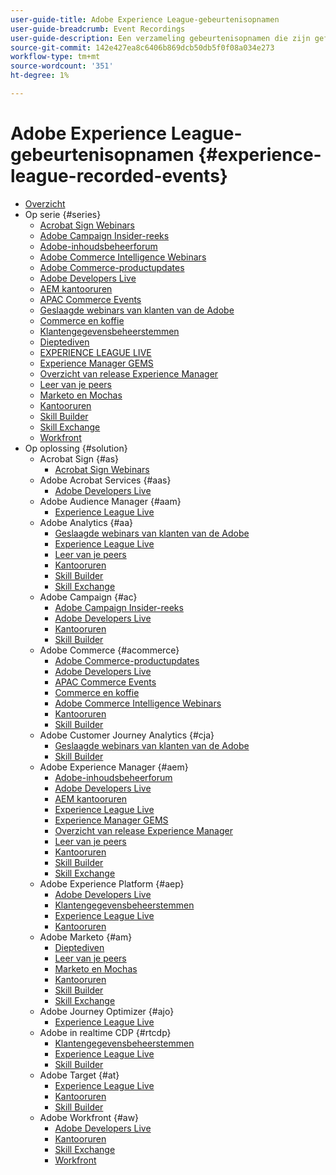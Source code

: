 ```yaml
---
user-guide-title: Adobe Experience League-gebeurtenisopnamen
user-guide-breadcrumb: Event Recordings
user-guide-description: Een verzameling gebeurtenisopnamen die zijn geforceerd bij het gebruik van Adobe Enterprise-producten
source-git-commit: 142e427ea8c6406b869dcb50db5f0f08a034e273
workflow-type: tm+mt
source-wordcount: '351'
ht-degree: 1%

---
```



# Adobe Experience League-gebeurtenisopnamen {#experience-league-recorded-events}

+ [Overzicht](overview.md)
+ Op serie {#series}
   + [Acrobat Sign Webinars](https://experienceleague.adobe.com/docs/events/acrobat-sign-webinars/overview.html)
   + [Adobe Campaign Insider-reeks](https://experienceleague.adobe.com/docs/events/adobe-campaign-insider-recordings/overview.html)
   + [Adobe-inhoudsbeheerforum](https://experienceleague.adobe.com/docs/events/adobe-content-management-forum-recordings/overview.html)
   + [Adobe Commerce Intelligence Webinars](https://experienceleague.adobe.com/docs/events/mbi-webinars-recordings/overview.html)
   + [Adobe Commerce-productupdates](https://experienceleague.adobe.com/docs/events/adobe-commerce-product-update-recordings/overview.html)
   + [Adobe Developers Live](https://experienceleague.adobe.com/docs/events/adobe-developers-live-recordings/overview.html)
   + [AEM kantooruren](https://experienceleague.adobe.com/docs/events/aem-champion-office-hours/overview.html)
   + [APAC Commerce Events](https://experienceleague.adobe.com/docs/events/apac-commerce-recordings/overview.html)
   + [Geslaagde webinars van klanten van de Adobe](https://experienceleague.adobe.com/docs/events/adobe-customer-success-webinar-recordings/overview.html)
   + [Commerce en koffie](https://experienceleague.adobe.com/docs/events/commerce-and-coffee-recordings/overview.html)
   + [Klantengegevensbeheerstemmen](https://experienceleague.adobe.com/docs/events/customer-data-management-voices-recordings/overview.html)
   + [Dieptediven](https://experienceleague.adobe.com/docs/events/deep-dives-recordings/overview.html)
   + [EXPERIENCE LEAGUE LIVE](https://experienceleague.adobe.com/docs/events/experience-league-live-recordings/overview.html)
   + [Experience Manager GEMS](https://experienceleague.adobe.com/docs/events/experience-manager-gems-recordings/overview.html)
   + [Overzicht van release Experience Manager](https://experienceleague.adobe.com/docs/events/aemcs-release-update-recordings/overview.html)
   + [Leer van je peers](https://experienceleague.adobe.com/docs/events/learn-from-your-peers-recordings/overview.html)
   + [Marketo en Mochas](https://experienceleague.adobe.com/docs/events/marketo-and-mochas-recordings/overview.html)
   + [Kantooruren](https://experienceleague.adobe.com/docs/events/office-hours/overview.html)
   + [Skill Builder](https://experienceleague.adobe.com/docs/events/skill-builder-recordings/overview.html)
   + [Skill Exchange](https://experienceleague.adobe.com/docs/events/the-skill-exchange-recordings/overview.html)
   + [Workfront](https://experienceleague.adobe.com/docs/events/workfront-recordings/overview.html)
+ Op oplossing {#solution}
   + Acrobat Sign {#as}
      + [Acrobat Sign Webinars](https://experienceleague.adobe.com/docs/events/acrobat-sign-webinars/overview.html)
   + Adobe Acrobat Services {#aas}
      + [Adobe Developers Live](https://experienceleague.adobe.com/docs/events/adobe-developers-live-recordings/overview.html)
   + Adobe Audience Manager {#aam}
      + [Experience League Live](https://experienceleague.adobe.com/docs/events/experience-league-live-recordings/overview.html)
   + Adobe Analytics {#aa}
      + [Geslaagde webinars van klanten van de Adobe](https://experienceleague.adobe.com/docs/events/adobe-customer-success-webinar-recordings/overview.html)
      + [Experience League Live](https://experienceleague.adobe.com/docs/events/experience-league-live-recordings/overview.html)
      + [Leer van je peers](https://experienceleague.adobe.com/docs/events/learn-from-your-peers-recordings/overview.html)
      + [Kantooruren](https://experienceleague.adobe.com/docs/events/office-hours/overview.html)
      + [Skill Builder](https://experienceleague.adobe.com/docs/events/skill-builder-recordings/overview.html)
      + [Skill Exchange](https://experienceleague.adobe.com/docs/events/the-skill-exchange-recordings/overview.html)
   + Adobe Campaign {#ac}
      + [Adobe Campaign Insider-reeks](https://experienceleague.adobe.com/docs/events/adobe-campaign-insider-recordings/overview.html)
      + [Adobe Developers Live](https://experienceleague.adobe.com/docs/events/adobe-developers-live-recordings/overview.html)
      + [Kantooruren](https://experienceleague.adobe.com/docs/events/office-hours/overview.html)
      + [Skill Builder](https://experienceleague.adobe.com/docs/events/skill-builder-recordings/overview.html)
   + Adobe Commerce {#acommerce}
      + [Adobe Commerce-productupdates](https://experienceleague.adobe.com/docs/events/adobe-commerce-product-update-recordings/overview.html)
      + [Adobe Developers Live](https://experienceleague.adobe.com/docs/events/adobe-developers-live-recordings/overview.html)
      + [APAC Commerce Events](https://experienceleague.adobe.com/docs/events/apac-commerce-recordings/overview.html)
      + [Commerce en koffie](https://experienceleague.adobe.com/docs/events/commerce-and-coffee-recordings/overview.html)
      + [Adobe Commerce Intelligence Webinars](https://experienceleague.adobe.com/docs/events/mbi-webinars-recordings/overview.html)
      + [Kantooruren](https://experienceleague.adobe.com/docs/events/office-hours/overview.html)
      + [Skill Builder](https://experienceleague.adobe.com/docs/events/skill-builder-recordings/overview.html)
   + Adobe Customer Journey Analytics {#cja}
      + [Geslaagde webinars van klanten van de Adobe](https://experienceleague.adobe.com/docs/events/adobe-customer-success-webinar-recordings/overview.html)
      + [Skill Builder](https://experienceleague.adobe.com/docs/events/skill-builder-recordings/overview.html)
   + Adobe Experience Manager {#aem}
      + [Adobe-inhoudsbeheerforum](https://experienceleague.adobe.com/docs/events/adobe-content-management-forum-recordings/overview.html)
      + [Adobe Developers Live](https://experienceleague.adobe.com/docs/events/adobe-developers-live-recordings/overview.html)
      + [AEM kantooruren](https://experienceleague.adobe.com/docs/events/aem-champion-office-hours/overview.html)
      + [Experience League Live](https://experienceleague.adobe.com/docs/events/experience-league-live-recordings/overview.html)
      + [Experience Manager GEMS](https://experienceleague.adobe.com/docs/events/experience-manager-gems-recordings/overview.html)
      + [Overzicht van release Experience Manager](https://experienceleague.adobe.com/docs/events/aemcs-release-update-recordings/overview.html)
      + [Leer van je peers](https://experienceleague.adobe.com/docs/events/learn-from-your-peers-recordings/overview.html)
      + [Kantooruren](https://experienceleague.adobe.com/docs/events/office-hours/overview.html)
      + [Skill Builder](https://experienceleague.adobe.com/docs/events/skill-builder-recordings/overview.html)
      + [Skill Exchange](https://experienceleague.adobe.com/docs/events/the-skill-exchange-recordings/overview.html)
   + Adobe Experience Platform {#aep}
      + [Adobe Developers Live](https://experienceleague.adobe.com/docs/events/adobe-developers-live-recordings/overview.html)
      + [Klantengegevensbeheerstemmen](https://experienceleague.adobe.com/docs/events/customer-data-management-voices-recordings/overview.html)
      + [Experience League Live](https://experienceleague.adobe.com/docs/events/experience-league-live-recordings/overview.html)
      + [Kantooruren](https://experienceleague.adobe.com/docs/events/office-hours/overview.html)
   + Adobe Marketo {#am}
      + [Dieptediven](https://experienceleague.adobe.com/docs/events/deep-dives-recordings/overview.html)
      + [Leer van je peers](https://experienceleague.adobe.com/docs/events/learn-from-your-peers-recordings/overview.html)
      + [Marketo en Mochas](https://experienceleague.adobe.com/docs/events/marketo-and-mochas-recordings/overview.html)
      + [Kantooruren](https://experienceleague.adobe.com/docs/events/office-hours/overview.html)
      + [Skill Builder](https://experienceleague.adobe.com/docs/events/skill-builder-recordings/overview.html)
      + [Skill Exchange](https://experienceleague.adobe.com/docs/events/the-skill-exchange-recordings/overview.html)
   + Adobe Journey Optimizer {#ajo}
      + [Experience League Live](https://experienceleague.adobe.com/docs/events/experience-league-live-recordings/overview.html)
   + Adobe in realtime CDP {#rtcdp}
      + [Klantengegevensbeheerstemmen](https://experienceleague.adobe.com/docs/events/customer-data-management-voices-recordings/overview.html)
      + [Experience League Live](https://experienceleague.adobe.com/docs/events/experience-league-live-recordings/overview.html)
      + [Skill Builder](https://experienceleague.adobe.com/docs/events/skill-builder-recordings/overview.html)
   + Adobe Target {#at}
      + [Experience League Live](https://experienceleague.adobe.com/docs/events/experience-league-live-recordings/overview.html)
      + [Kantooruren](https://experienceleague.adobe.com/docs/events/office-hours/overview.html)
      + [Skill Builder](https://experienceleague.adobe.com/docs/events/skill-builder-recordings/overview.html)
   + Adobe Workfront {#aw}
      + [Adobe Developers Live](https://experienceleague.adobe.com/docs/events/adobe-developers-live-recordings/overview.html)
      + [Kantooruren](https://experienceleague.adobe.com/docs/events/office-hours/overview.html)
      + [Skill Exchange](https://experienceleague.adobe.com/docs/events/the-skill-exchange-recordings/overview.html)
      + [Workfront](https://experienceleague.adobe.com/docs/events/workfront-recordings/overview.html)